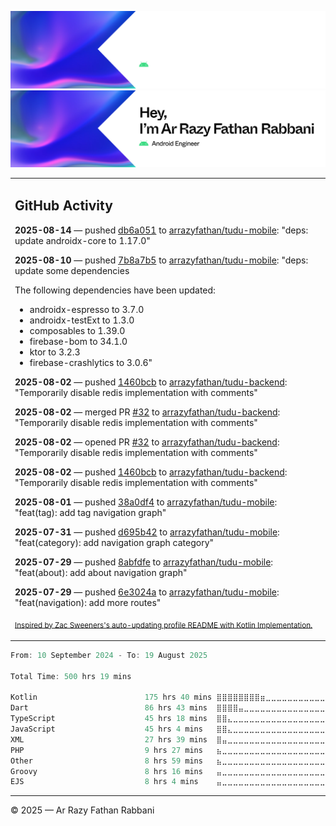 ![Ar Razy Fathan Rabbani Banner](https://github.com/arrazyfathan/arrazyfathan/blob/main/media/banner-dark.png#gh-dark-mode-only)
![Ar Razy Fathan Rabbani Banner](https://github.com/arrazyfathan/arrazyfathan/blob/main/media/banner-light.png#gh-light-mode-only)

<table><tr><td valign="top" width="100%">    

## GitHub Activity

**2025-08-14** — pushed [db6a051](https://github.com/arrazyfathan/tudu-mobile/commits/db6a051e1b1839e4de35ca57dc75280e3fb64850) to [arrazyfathan/tudu-mobile](https://github.com/arrazyfathan/tudu-mobile): "deps: update androidx-core to 1.17.0"

**2025-08-10** — pushed [7b8a7b5](https://github.com/arrazyfathan/tudu-mobile/commits/7b8a7b55a011af2fdedf00881bc3a0552181e476) to [arrazyfathan/tudu-mobile](https://github.com/arrazyfathan/tudu-mobile): "deps: update some dependencies

The following dependencies have been updated:
- androidx-espresso to 3.7.0
- androidx-testExt to 1.3.0
- composables to 1.39.0
- firebase-bom to 34.1.0
- ktor to 3.2.3
- firebase-crashlytics to 3.0.6"

**2025-08-02** — pushed [1460bcb](https://github.com/arrazyfathan/tudu-backend/commits/1460bcb924f35d8dd37bd5eb61ce72bf215baf2c) to [arrazyfathan/tudu-backend](https://github.com/arrazyfathan/tudu-backend): "Temporarily disable redis implementation with comments"

**2025-08-02** — merged PR [#32](https://github.com/arrazyfathan/tudu-backend/pull/32) to [arrazyfathan/tudu-backend](https://github.com/arrazyfathan/tudu-backend): "Temporarily disable redis implementation with comments"

**2025-08-02** — opened PR [#32](https://github.com/arrazyfathan/tudu-backend/pull/32) to [arrazyfathan/tudu-backend](https://github.com/arrazyfathan/tudu-backend): "Temporarily disable redis implementation with comments"

**2025-08-02** — pushed [1460bcb](https://github.com/arrazyfathan/tudu-backend/commits/1460bcb924f35d8dd37bd5eb61ce72bf215baf2c) to [arrazyfathan/tudu-backend](https://github.com/arrazyfathan/tudu-backend): "Temporarily disable redis implementation with comments"

**2025-08-01** — pushed [38a0df4](https://github.com/arrazyfathan/tudu-mobile/commits/38a0df48d6337a0d525cea2950648e93e53edc93) to [arrazyfathan/tudu-mobile](https://github.com/arrazyfathan/tudu-mobile): "feat(tag): add tag navigation graph"

**2025-07-31** — pushed [d695b42](https://github.com/arrazyfathan/tudu-mobile/commits/d695b42a2a9aa23d268d744a0d2da33c271b39c3) to [arrazyfathan/tudu-mobile](https://github.com/arrazyfathan/tudu-mobile): "feat(category): add navigation graph category"

**2025-07-29** — pushed [8abfdfe](https://github.com/arrazyfathan/tudu-mobile/commits/8abfdfedb2355562be76ef8a220c496e6bf8d3c2) to [arrazyfathan/tudu-mobile](https://github.com/arrazyfathan/tudu-mobile): "feat(about): add about navigation graph"

**2025-07-29** — pushed [6e3024a](https://github.com/arrazyfathan/tudu-mobile/commits/6e3024a6111d48d9015efac91c98ee8c893abac3) to [arrazyfathan/tudu-mobile](https://github.com/arrazyfathan/tudu-mobile): "feat(navigation): add more routes"
                
<sub><a href="https://github.com/ZacSweers/ZacSweers/">Inspired by Zac Sweeners's auto-updating profile README with Kotlin Implementation.</a></sub>
</table>

<!--START_SECTION:waka-->

```kotlin
From: 10 September 2024 - To: 19 August 2025

Total Time: 500 hrs 19 mins

Kotlin                        175 hrs 40 mins ⣿⣿⣿⣿⣿⣿⣿⣿⣶⣀⣀⣀⣀⣀⣀⣀⣀⣀⣀⣀⣀⣀⣀⣀⣀   34.49 %
Dart                          86 hrs 43 mins  ⣿⣿⣿⣿⣤⣀⣀⣀⣀⣀⣀⣀⣀⣀⣀⣀⣀⣀⣀⣀⣀⣀⣀⣀⣀   17.03 %
TypeScript                    45 hrs 18 mins  ⣿⣿⣄⣀⣀⣀⣀⣀⣀⣀⣀⣀⣀⣀⣀⣀⣀⣀⣀⣀⣀⣀⣀⣀⣀   08.90 %
JavaScript                    45 hrs 4 mins   ⣿⣿⣄⣀⣀⣀⣀⣀⣀⣀⣀⣀⣀⣀⣀⣀⣀⣀⣀⣀⣀⣀⣀⣀⣀   08.85 %
XML                           27 hrs 39 mins  ⣿⣤⣀⣀⣀⣀⣀⣀⣀⣀⣀⣀⣀⣀⣀⣀⣀⣀⣀⣀⣀⣀⣀⣀⣀   05.43 %
PHP                           9 hrs 27 mins   ⣦⣀⣀⣀⣀⣀⣀⣀⣀⣀⣀⣀⣀⣀⣀⣀⣀⣀⣀⣀⣀⣀⣀⣀⣀   01.86 %
Other                         8 hrs 59 mins   ⣦⣀⣀⣀⣀⣀⣀⣀⣀⣀⣀⣀⣀⣀⣀⣀⣀⣀⣀⣀⣀⣀⣀⣀⣀   01.76 %
Groovy                        8 hrs 16 mins   ⣤⣀⣀⣀⣀⣀⣀⣀⣀⣀⣀⣀⣀⣀⣀⣀⣀⣀⣀⣀⣀⣀⣀⣀⣀   01.62 %
EJS                           8 hrs 4 mins    ⣤⣀⣀⣀⣀⣀⣀⣀⣀⣀⣀⣀⣀⣀⣀⣀⣀⣀⣀⣀⣀⣀⣀⣀⣀   01.59 %
```

<!--END_SECTION:waka-->

---
© 2025 — Ar Razy Fathan Rabbani